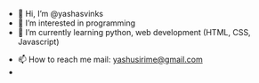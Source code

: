 - 👋 Hi, I’m @yashasvinks
- 👀 I’m interested in programming 
- 🌱 I’m currently learning python, web development (HTML, CSS, Javascript)
<!---- 💞️ I’m looking to collaborate on ...--->
- 📫 How to reach me mail: yashusirime@gmail.com
- 
<!---
yashasvinks/yashasvinks is a ✨ special ✨ repository because its `README.md` (this file) appears on your GitHub profile.
You can click the Preview link to take a look at your changes.
--->

